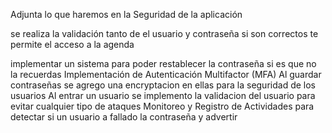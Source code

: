 Adjunta lo que haremos en la Seguridad de la aplicación

se realiza la validación tanto de el usuario y contraseña si son correctos te permite el acceso a la agenda 

implementar un sistema para poder restablecer la contraseña si es que no la recuerdas 
Implementación de Autenticación Multifactor (MFA)
Al guardar contraseñas se agrego una encryptacion en ellas para la seguridad de los usuarios
Al entrar un usuario se implemento la validacion del usuario para evitar cualquier tipo de ataques
Monitoreo y Registro de Actividades para detectar si un usuario a fallado la contraseña y advertir
